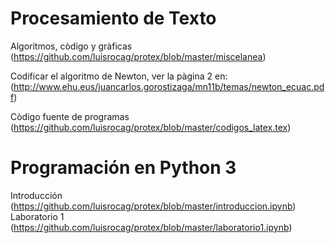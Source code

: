 # Procesamiento de Texto

Algoritmos, còdigo y gràficas
(https://github.com/luisrocag/protex/blob/master/miscelanea)

Codificar el algoritmo de Newton, ver la pàgina 2 en:
(http://www.ehu.eus/juancarlos.gorostizaga/mn11b/temas/newton_ecuac.pdf)

Còdigo fuente de programas
(https://github.com/luisrocag/protex/blob/master/codigos_latex.tex)

# Programación en Python 3
Introducción (https://github.com/luisrocag/protex/blob/master/introduccion.ipynb)
Laboratorio 1 (https://github.com/luisrocag/protex/blob/master/laboratorio1.ipynb)
